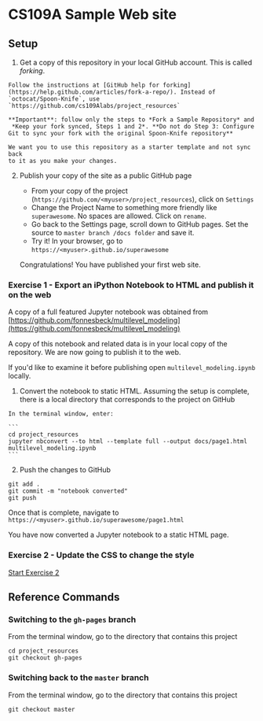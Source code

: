 # CS109A Sample Web site


## Setup

1.   Get a copy of this repository in your local GitHub account. This is called _forking_.

    Follow the instructions at [GitHub help for forking](https://help.github.com/articles/fork-a-repo/). Instead of
    `octocat/Spoon-Knife`, use `https://github.com/cs109Alabs/project_resources`

    **Important**: follow only the steps to *Fork a Sample Repository* and
     *Keep your fork synced, Steps 1 and 2*. **Do not do Step 3: Configure Git to sync your fork with the original Spoon-Knife repository**

    We want you to use this repository as a starter template and not sync back
    to it as you make your changes.

2. Publish your copy of the site as a public GitHub page

    * From your copy of the project (`https://github.com/<myuser>/project_resources`),
    click on  `Settings`
    * Change the Project Name to something more friendly like `superawesome`. No spaces
    are allowed. Click on `rename`.
    * Go back to the Settings page, scroll down to GitHub pages. Set the source to
    `master branch /docs folder` and save it.
    * Try it! In your browser, go to `https://<myuser>.github.io/superawesome`

    Congratulations! You have published your first web site.


### Exercise 1 - Export an iPython Notebook to HTML and publish it on the web

A copy of a full featured Jupyter notebook was obtained from  [https://github.com/fonnesbeck/multilevel_modeling](https://github.com/fonnesbeck/multilevel_modeling)

A copy of this notebook and related data is in your local copy of the repository.
We are now going to publish it to the web.

If you'd like to examine it before publishing open `multilevel_modeling.ipynb` locally.

1.   Convert the notebook to static HTML. Assuming the setup is complete, there
is a local directory that corresponds to the project on GitHub

    In the terminal window, enter:

    ```
    cd project_resources
    jupyter nbconvert --to html --template full --output docs/page1.html multilevel_modeling.ipynb
    ```

2.   Push the changes to GitHub

  ```
  git add .
  git commit -m "notebook converted"
  git push
  ```

Once that is complete, navigate to `https://<myuser>.github.io/superawesome/page1.html`

You have now converted a Jupyter notebook to a static HTML page.


### Exercise 2 - Update the CSS to change the style

[Start Exercise 2](exercise2.md)



## Reference Commands

### Switching to the `gh-pages` branch

From the terminal window, go to the directory that contains this project

```
cd project_resources
git checkout gh-pages
```

### Switching back to the `master` branch

From the terminal window, go to the directory that contains this project

```
git checkout master
```
